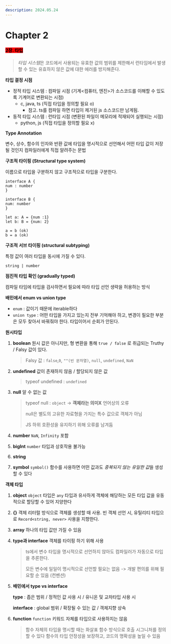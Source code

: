 ```yaml
---
description: 2024.05.24
---
```


# Chapter 2

#### <mark style="background-color:red;">2장. 타입</mark>

> _타입 시스&#xD15C;_&#xC740; 코드에서 사용되는 유효한 값의 범위를 제한해서 런타임에서 발생할 수 있는 유효하지 않은 값에 대한 에러를 방지해준다.

**타입 결정 시점**

* 정적 타입 시스템 : 컴파일 시점 (기계<컴퓨터, 엔진>가 소스코드를 이해할 수 있도록 기계어로 변환되는 시점)
  * c, java, ts (직접 타입을 정의할 필요 o)
    * 참고. ts를 컴파일 하면 타입이 제거된 js 소스코드만 남게됨.
* 동적 타입 시스템 : 런타임 시점 (변환된 파일이 메모리에 적재되어 실행되는 시점)
  * python, js (직접 타입을 정의할 필요 x)

**Type Annotation**

변수, 상수, 함수의 인자와 반환 값에 타입을 명시적으로 선언해서 어떤 타입 값이 저장될 것인지 컴파일러에게 직접 알려주는 문법



**구조적 타이핑 (Structural type system)**

이름으로 타입을 구분하지 않고 구조적으로 타입을 구분한다.

```tsx
interface A {
num : number
}

interface B {
num: number
}

let a: A = {num :1}
let b: B = {num: 2}

a = b (ok)
b = a (ok)
```



**구조적 서브 타이핑 (structural subtyping)**

특정 값이 여러 타입을 동시에 가질 수 있다.

```tsx
string | number
```



**점진적 타입 확인 (gradually typed)**

컴파일 타임에 타입을 검사하면서 필요에 따라 타입 선언 생략을 허용하는 방식



**배민에서 enum vs union type**

* `enum` : 값이기 때문에 iterable하다
* `union type` : 어떤 타입을 가지고 있는지 전부 기억해야 하고, 변경이 필요한 부분은 모두 찾아서 바꿔줘야 한다. 타입이어서 순회가 안된다.



**원시타입**

1.  **boolean** 원시 값은 아니지만, 형 변환을 통해 `true / false` 로 취급되는 Truthy / Falsy 값이 있다.

    > Falsy 값 : `false`,`0`, `""(빈 문자열)`, `null`, `undefined`, `NaN`
2.  **undefined** 값이 존재하지 않음 / 할당되지 않은 값

    > typeof undefined : `undefined`
3.  **null** 알 수 없는 값

    > typeof null : `object` -> **객체라는 의미X** 언어상의 오류
    >
    > null은 별도의 고유한 자료형을 가지는 특수 값으로 객체가 아님
    >
    > JS 하위 호환성을 유지하기 위해 오류를 남겨둠
4. **number** `NaN`, `Infinity` 포함
5. **bigInt** `number` 타입과 상호작용 불가능
6. **string**
7. **symbol** `symbol()` 함수를 사용하면 어떤 값과도 _중복되지 않는 유일한 &#xAC12;_&#xC744; 생성할 수 있다



**객체 타입**

1. **object** `object` 타입은 `any` 타입과 유사하게 객체에 해당하는 모든 타입 값을 유동적으로 할당할 수 있어 지양한다
2. **{}** 객체 리터럴 방식으로 객체를 생성할 때 사용. 빈 객체 선언 시, 유틸리티 타입으로 `Record<string, never>` 사용을 지향한다.
3. **array** 하나의 타입 값만 가질 수 있음
4.  **type과 interface** 객체를 타이핑 하기 위해 사용

    > ts에서 변수 타입을 명시적으로 선언하지 않아도 컴파일러가 자동으로 타입을 추론한다.&#x20;
    >
    > 모든 변수에 일일이 명시적으로 선언할 필요는 없음 -> 개발 편의를 위해 필요할 순 있음 (컨벤션)


5.  **배민에서 type vs interface**

    **type** : 좁은 범위 / 정적인 값 사용 시 / 유니온 및 교차타입 사용 시

    **interface** : global 범위 / 확장될 수 있는 값 / 객체지향 상속
6.  **function** `function` 키워드 자체를 타입으로 사용하지는 않음

    > 함수 자체의 타입을 명시할 때는 화살표 함수 방식으로 호출 시그니처를 정의할 수 있다 함수의 타입 안정성을 보장하고, 코드의 명확성을 높일 수 있음
